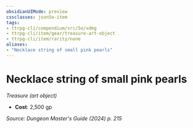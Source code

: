 ```yaml
---
obsidianUIMode: preview
cssclasses: json5e-item
tags:
- ttrpg-cli/compendium/src/5e/xdmg
- ttrpg-cli/item/gear/treasure-art-object
- ttrpg-cli/item/rarity/none
aliases: 
- "Necklace string of small pink pearls"
---
```

# Necklace string of small pink pearls
*Treasure (art object)*  

- **Cost**: 2,500 gp

*Source: Dungeon Master's Guide (2024) p. 215*